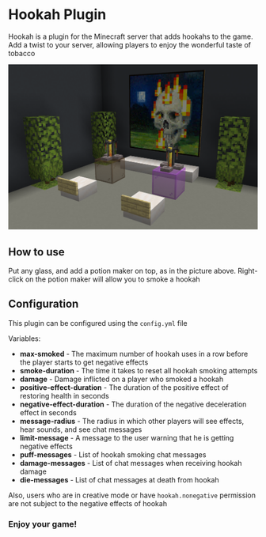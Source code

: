 # Hookah Plugin

Hookah is a plugin for the Minecraft server that adds hookahs to the game.
Add a twist to your server, allowing players to enjoy the wonderful taste of tobacco

![](https://raw.githubusercontent.com/d3nbr0/mc-hookah/main/media/banner.png "Banner")

## How to use

Put any glass, and add a potion maker on top, as in the picture above.
Right-click on the potion maker will allow you to smoke a hookah

## Configuration

This plugin can be configured using the `config.yml` file

Variables:

- **max-smoked** - The maximum number of hookah uses in a row before the player starts to get negative effects
- **smoke-duration** - The time it takes to reset all hookah smoking attempts
- **damage** - Damage inflicted on a player who smoked a hookah
- **positive-effect-duration** - The duration of the positive effect of restoring health in seconds
- **negative-effect-duration** - The duration of the negative deceleration effect in seconds
- **message-radius** - The radius in which other players will see effects, hear sounds, and see chat messages
- **limit-message** - A message to the user warning that he is getting negative effects
- **puff-messages** - List of hookah smoking chat messages
- **damage-messages** - List of chat messages when receiving hookah damage
- **die-messages** - List of chat messages at death from hookah

Also, users who are in creative mode or have `hookah.nonegative` permission are not subject
to the negative effects of hookah

### Enjoy your game!
